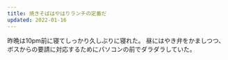 ```yaml
---
title: 焼きそばはやはりランチの定番だ
updated: 2022-01-16
---
```


昨晩は10pm前に寝てしっかり久しぶりに寝れた。
昼にはやき弁をかましつつ、ボスからの要請に対応するためにパソコンの前でダラダラしていた。
